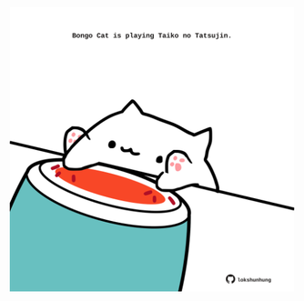 <!-- built at 03/07/2023, 11:00:48 UTC -->
<p align="center">
  <img width="500" height="500" src="./ReadmeImage.svg">
</p>
